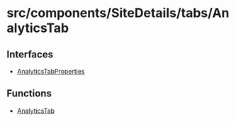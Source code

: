 # src/components/SiteDetails/tabs/AnalyticsTab

## Interfaces

- [AnalyticsTabProperties](interfaces/AnalyticsTabProperties.md)

## Functions

- [AnalyticsTab](functions/AnalyticsTab.md)
